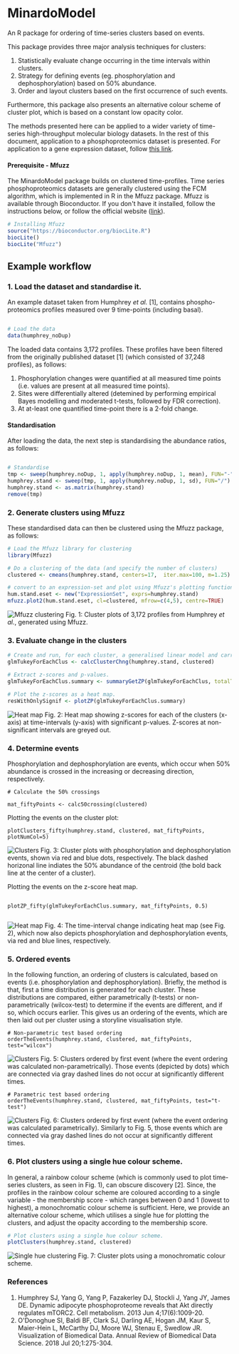 # MinardoModel

An R package for ordering of time-series clusters based on events.

This package provides three major analysis techniques for clusters:
1. Statistically evaluate change occurring in the time intervals within clusters.
2. Strategy for defining events (eg. phosphorylation and dephosphorylation) based on 50% abundance.  
3. Order and layout clusters based on the first occurrence of such events.

Furthermore, this package also presents an alternative colour scheme of cluster plot, which is based on a constant low opacity color.


The methods presented here can be applied to a wider variety of time-series high-throughput molecular biology datasets. In the rest of this document, application to a phosphoproteomics dataset is presented. For application to a gene expression dataset, follow [this link](workflowGE.md).





#### Prerequisite - Mfuzz

The MinardoModel package builds on clustered time-profiles. Time series phosphoproteomics datasets are generally clustered using the FCM algorithm, which is implemented in R in the Mfuzz package. Mfuzz is available through Bioconductor. If you don't have it installed, follow the instructions below, or follow the official website ([link](10.18129/B9.bioc.Mfuzz)).
```R
# Installing Mfuzz
source("https://bioconductor.org/biocLite.R")
biocLite()
biocLite("Mfuzz")
```


## Example workflow

### 1. Load the dataset and standardise it.
An example dataset taken from Humphrey *et al.* [1], contains phospho-proteomics profiles measured over 9 time-points (including basal).

```R

# Load the data
data(humphrey_noDup)
```

The loaded data contains 3,172 profiles. These profiles have been filtered from the originally published dataset [1] (which consisted of 37,248 profiles), as follows:

1. Phosphorylation changes were quantified at all measured time  points (i.e. values are present at all measured time points).
2. Sites were differentially altered (detemined by performing empirical Bayes modelling and moderated t-tests, followed by FDR correction).
3. At at-least one quantified time-point there is a 2-fold change.


#### Standardisation

After loading the data, the next step is standardising the abundance ratios, as follows:

```R

# Standardise
tmp <- sweep(humphrey.noDup, 1, apply(humphrey.noDup, 1, mean), FUN="-")
humphrey.stand <- sweep(tmp, 1, apply(humphrey.noDup, 1, sd), FUN="/")
humphrey.stand <- as.matrix(humphrey.stand)
remove(tmp)
```

### 2. Generate clusters using Mfuzz
These standardised data can then be clustered using the Mfuzz package, as follows:

```R
# Load the Mfuzz library for clustering
library(Mfuzz)

# Do a clustering of the data (and specify the number of clusters)
clustered <- cmeans(humphrey.stand, centers=17,  iter.max=100, m=1.25)

# convert to an expression-set and plot using Mfuzz's plotting function
hum.stand.eset <- new("ExpressionSet", exprs=humphrey.stand)
mfuzz.plot2(hum.stand.eset, cl=clustered, mfrow=c(4,5), centre=TRUE)
```
![Mfuzz clustering](images/Humphrey/humphrey_mfuzz.png)
Fig. 1: Cluster plots of 3,172 profiles from Humphrey *et al.*, generated using Mfuzz.



### 3. Evaluate change in the clusters

```R
# Create and run, for each cluster, a generalised linear model and carry out tukey post-hoc evaluations.
glmTukeyForEachClus <- calcClusterChng(humphrey.stand, clustered)

# Extract z-scores and p-values.
glmTukeyForEachClus.summary <- summaryGetZP(glmTukeyForEachClus, totalTimePoints=9)

# Plot the z-scores as a heat map.
resWithOnlySignif <- plotZP(glmTukeyForEachClus.summary)

```

![Heat map](images/Humphrey/humphrey_heatmap.png)
Fig. 2: Heat map showing z-scores for each of the clusters (x-axis) at time-intervals (y-axis) with significant p-values. Z-scores at non-significant intervals are greyed out.


### 4. Determine events

Phosphorylation and dephosphorylation are events, which occur when 50% abundance is crossed in the increasing or decreasing direction, respectively.

```
# Calculate the 50% crossings

mat_fiftyPoints <- calc50crossing(clustered)

```


Plotting the events on the cluster plot:

```
plotClusters_fifty(humphrey.stand, clustered, mat_fiftyPoints, plotNumCol=5)

```
![Clusters](images/Humphrey/humphrey_clusters_50.png)
Fig. 3: Cluster plots with phosphorylation and dephosphorylation events, shown via red and blue dots, respectively. The black dashed horizonal line indiates the 50% abundance of the centroid (the bold back line at the center of a cluster).



Plotting the events on the z-score heat map.

```

plotZP_fifty(glmTukeyForEachClus.summary, mat_fiftyPoints, 0.5)


```

![Heat map](images/Humphrey/humphrey_heatmap_50.png)
Fig. 4: The time-interval change indicating heat map (see Fig. 2), which now also depicts phosphorylation and dephosphorylation events, via red and blue lines, respectively.





### 5. Ordered events

In the following function, an ordering of clusters is calculated, based on events (i.e. phosphorylation and dephosphorylation). Briefly, the method is that, first a time distribution is generated for each cluster. These distributions are compared, either parametrically (t-tests) or non-parametrically (wilcox-test) to determine if the events are different, and if so, which occurs earlier. This gives us an ordering of the events, which are then laid out per cluster using a storyline visualisation style.


```
# Non-parametric test based ordering
orderTheEvents(humphrey.stand, clustered, mat_fiftyPoints, test="wilcox")
```
![Clusters](images/Humphrey/humphrey_nonParam.png)
Fig. 5: Clusters ordered by first event (where the event ordering was calculated non-parametrically). Those events (depicted by dots) which are connected via gray dashed lines do not occur at significantly different times.

```
# Parametric test based ordering
orderTheEvents(humphrey.stand, clustered, mat_fiftyPoints, test="t-test")

```

![Clusters](images/Humphrey/humphrey_param.png)
Fig. 6: Clusters ordered by first event (where the event ordering was calculated parametrically). Similarly to Fig. 5, those events which are connected via gray dashed lines do not occur at significantly different times.


### 6. Plot clusters using a single hue colour scheme.

In general, a rainbow colour scheme (which is commonly used to plot time-series clusters, as seen in Fig. 1), can obscure discovery [2]. Since, the profiles in the rainbow colour scheme are coloured according to a single variable - the membership score - which ranges between 0 and 1 (lowest to highest), a monochromatic colour scheme is sufficient. Here, we provide an alternative colour scheme, which utilises a single hue for plotting the clusters, and adjust the opacity according to the membership score.

```R
# Plot clusters using a single hue colour scheme.
plotClusters(humphrey.stand, clustered)
```

![Single hue clustering](images/Humphrey/humphrey_clusters.png)
Fig. 7: Cluster plots using a monochromatic colour scheme.


### References

1. Humphrey SJ, Yang G, Yang P, Fazakerley DJ, Stockli J, Yang JY, James DE. Dynamic adipocyte phosphoproteome reveals that Akt directly regulates mTORC2. Cell metabolism. 2013 Jun 4;17(6):1009-20.
2. O'Donoghue SI, Baldi BF, Clark SJ, Darling AE, Hogan JM, Kaur S, Maier-Hein L, McCarthy DJ, Moore WJ, Stenau E, Swedlow JR. Visualization of Biomedical Data. Annual Review of Biomedical Data Science. 2018 Jul 20;1:275-304.
